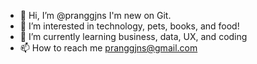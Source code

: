 - 👋 Hi, I’m @pranggjns I'm new on Git. 
- 👀 I’m interested in technology, pets, books, and food!
- 🌱 I’m currently learning business, data, UX, and coding
- 📫 How to reach me pranggjns@gmail.com

<!---
pranggjns/pranggjns is a ✨ special ✨ repository because its `README.md` (this file) appears on your GitHub profile.
You can click the Preview link to take a look at your changes.
--->
